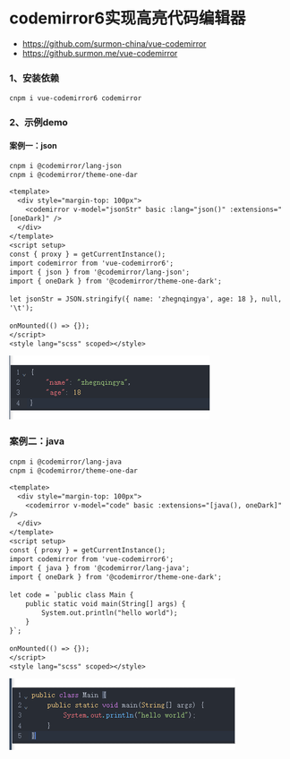 # codemirror6实现高亮代码编辑器

- https://github.com/surmon-china/vue-codemirror
- https://github.surmon.me/vue-codemirror

### 1、安装依赖

```shell
cnpm i vue-codemirror6 codemirror
```

### 2、示例demo

#### 案例一：json

```
cnpm i @codemirror/lang-json
cnpm i @codemirror/theme-one-dar
```

```
<template>
  <div style="margin-top: 100px">
    <codemirror v-model="jsonStr" basic :lang="json()" :extensions="[oneDark]" />
  </div>
</template>
<script setup>
const { proxy } = getCurrentInstance();
import codemirror from 'vue-codemirror6';
import { json } from '@codemirror/lang-json';
import { oneDark } from '@codemirror/theme-one-dark';

let jsonStr = JSON.stringify({ name: 'zhegnqingya', age: 18 }, null, '\t');

onMounted(() => {});
</script>
<style lang="scss" scoped></style>
```

![](./images/07-codemirror6实现高亮代码编辑器-1701763635527.png)

### 案例二：java

```
cnpm i @codemirror/lang-java
cnpm i @codemirror/theme-one-dar
```

```
<template>
  <div style="margin-top: 100px">
    <codemirror v-model="code" basic :extensions="[java(), oneDark]" />
  </div>
</template>
<script setup>
const { proxy } = getCurrentInstance();
import codemirror from 'vue-codemirror6';
import { java } from '@codemirror/lang-java';
import { oneDark } from '@codemirror/theme-one-dark';

let code = `public class Main {
    public static void main(String[] args) {
        System.out.println("hello world");
    }
}`;

onMounted(() => {});
</script>
<style lang="scss" scoped></style>
```

![](./images/07-codemirror6实现高亮代码编辑器-1701764567008.png)
